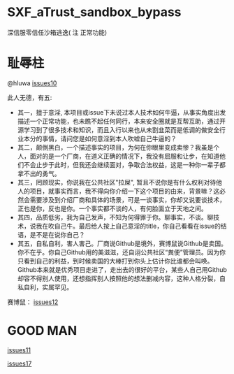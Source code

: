# SXF_aTrust_sandbox_bypass
深信服零信任沙箱逃逸( 注 正常功能)

# 耻辱柱

@hluwa [issues10](issues/10/README.md)

此人无德，有五:

* 其一，擅于意淫, 本项目或issue下未说过本人技术如何牛逼，从事实角度出发描述一个正常功能，也未瞧不起任何同行，本来安全圈就是互帮互助，通过开源学习到了很多技术和知识，而且入行以来也从未割韭菜而是低调的做安全行业本分的事情，请问您是如何意淫到本人吹嘘自己牛逼的？
* 其二，颠倒黑白，一个描述事实的项目，为何在你眼里变成卖惨？我虽是个人，面对的是一个厂商，在道义正确的情况下，我没有屈服和让步，在知道他们不会止步于此时，但我还会继续面对，争取合法权益，这是一种你一辈子都拿不出的勇气。
* 其三，罔顾现实，你说我在公共社区"拉屎", 暂且不说你是有什么权利对待他人的项目，就事实而言，我不得向你介绍一下这个项目的由来，背景嘛？这必然会需要涉及到介绍厂商和具体的场景，可是一谈事实，你却又说要谈技术，正也是你，反也是你。一个事实都不谈的人，有何脸面立于天地之间。
* 其四，品质低劣，我为自己发声，不知为何得罪于你。聊事实，不谈。聊技术，说我在吹自己牛。最后给人按上自己意淫的title，你自己看看在issue的结语，是不是在说你自己？
* 其五，自私自利，害人害己。厂商说Github是境外，赛博鼠说Github是卖国。你不在乎。你自己Github用的美滋滋，还自诩公共社区“粪便”管理员。因为你只看到自己的利益，到时候卖国的大棒打到你头上估计你比谁都会叫唤。Github本来就是优秀项目走进了，走出去的很好的平台，某些人自己用Github却容不得别人使用，还想指挥别人按照他的想法删减内容，这种人格分裂，自私自利，实属罕见。


 
赛博鼠： [issues12](issues/12/README.md)


# GOOD MAN
[issues11](issues/11/README.md)

[issues17](issues/17/README.md)



